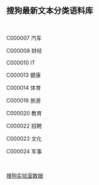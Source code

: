 ## 搜狗最新文本分类语料库

 

C000007 汽车

C000008 财经

C000010 IT

C000013 健康

C000014 体育

C000016 旅游

C000020 教育

C000022 招聘

C000023 文化

C000024 军事

 

[搜狗实验室数据](http://www.sogou.com/labs/resource/ca.php)